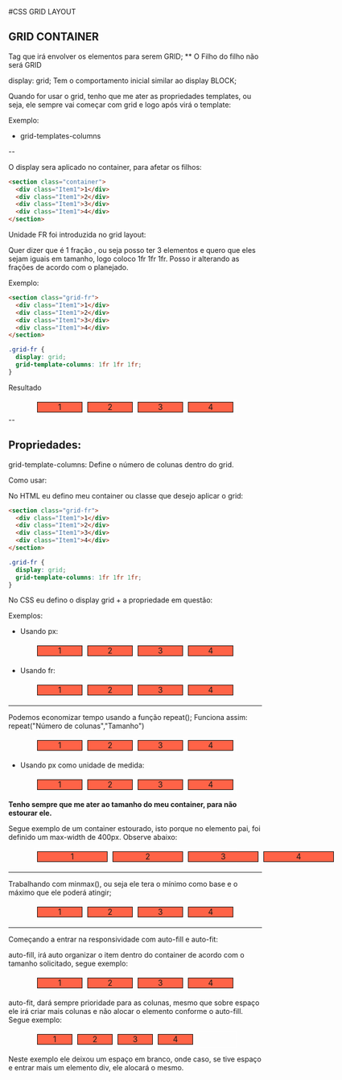 #CSS GRID LAYOUT

## GRID CONTAINER

Tag que irá envolver os elementos para serem GRID; \*\* O Filho do filho não será GRID

display: grid; Tem o comportamento inicial similar ao display BLOCK;

Quando for usar o grid, tenho que me ater as propriedades templates, ou seja, ele sempre vai começar com grid e logo após virá o template:

Exemplo:

- grid-templates-columns

--

O display sera aplicado no container, para afetar os filhos:

```html
<section class="container">
  <div class="Item1">1</div>
  <div class="Item1">2</div>
  <div class="Item1">3</div>
  <div class="Item1">4</div>
</section>
```

Unidade FR foi introduzida no grid layout:

Quer dizer que é 1 fração , ou seja posso ter 3 elementos e quero que eles sejam iguais em tamanho, logo coloco 1fr 1fr 1fr. Posso ir alterando as frações de acordo com o planejado.

Exemplo:

```html
<section class="grid-fr">
  <div class="Item1">1</div>
  <div class="Item1">2</div>
  <div class="Item1">3</div>
  <div class="Item1">4</div>
</section>
```

```css
.grid-fr {
  display: grid;
  grid-template-columns: 1fr 1fr 1fr;
}
```

Resultado

<section class="grid-fr" style="display:grid; grid-template-columns: 1fr 1fr 1fr 1fr; border: 1px solid white; max-width:400px; margin:0 auto;">
    <div class="item" style="background-color:tomato; text-align: center; font-size: 1.1em; margin: 5px; border: 1px solid black;">1</div>
    <div class="item" style="background-color:tomato; text-align: center; font-size: 1.1em; margin: 5px; border: 1px solid black;">2</div>
    <div class="item" style="background-color:tomato; text-align: center; font-size: 1.1em; margin: 5px; border: 1px solid black;">3</div>
    <div class="item" style="background-color:tomato; text-align: center; font-size: 1.1em; margin: 5px; border: 1px solid black;">4</div>
</section>
--

## Propriedades:

grid-template-columns: Define o número de colunas dentro do grid.

Como usar:

No HTML eu defino meu container ou classe que desejo aplicar o grid:

```html
<section class="grid-fr">
  <div class="Item1">1</div>
  <div class="Item1">2</div>
  <div class="Item1">3</div>
  <div class="Item1">4</div>
</section>
```

```css
.grid-fr {
  display: grid;
  grid-template-columns: 1fr 1fr 1fr;
}
```

No CSS eu defino o display grid + a propriedade em questão:

Exemplos:

- Usando px:

<section class="grid-fr" style="display:grid; grid-template-columns: 100px 100px 100px 100px; border: 1px solid white; max-width:400px; margin:0 auto;">
    <div class="item" style="background-color:tomato; text-align: center; font-size: 1.1em; margin: 5px; border: 1px solid black;">1</div>
    <div class="item" style="background-color:tomato; text-align: center; font-size: 1.1em; margin: 5px; border: 1px solid black;">2</div>
    <div class="item" style="background-color:tomato; text-align: center; font-size: 1.1em; margin: 5px; border: 1px solid black;">3</div>
    <div class="item" style="background-color:tomato; text-align: center; font-size: 1.1em; margin: 5px; border: 1px solid black;">4</div>
</section>

- Usando fr:

<section class="grid-fr" style="display:grid; grid-template-columns: 1fr 1fr 1fr 1fr; border: 1px solid white; max-width:400px; margin:0 auto;">
    <div class="item" style="background-color:tomato; text-align: center; font-size: 1.1em; margin: 5px; border: 1px solid black;">1</div>
    <div class="item" style="background-color:tomato; text-align: center; font-size: 1.1em; margin: 5px; border: 1px solid black;">2</div>
    <div class="item" style="background-color:tomato; text-align: center; font-size: 1.1em; margin: 5px; border: 1px solid black;">3</div>
    <div class="item" style="background-color:tomato; text-align: center; font-size: 1.1em; margin: 5px; border: 1px solid black;">4</div>
</section>

---

Podemos economizar tempo usando a função repeat(); Funciona assim: repeat("Número de colunas","Tamanho")

<section class="grid-fr" style="display:grid; grid-template-columns: repeat(4,1fr); border: 1px solid white; max-width:400px; margin:0 auto;">
    <div class="item" style="background-color:tomato; text-align: center; font-size: 1.1em; margin: 5px; border: 1px solid black;">1</div>
    <div class="item" style="background-color:tomato; text-align: center; font-size: 1.1em; margin: 5px; border: 1px solid black;">2</div>
    <div class="item" style="background-color:tomato; text-align: center; font-size: 1.1em; margin: 5px; border: 1px solid black;">3</div>
    <div class="item" style="background-color:tomato; text-align: center; font-size: 1.1em; margin: 5px; border: 1px solid black;">4</div>
</section>

- Usando px como unidade de medida:

<section class="grid-fr" style="display:grid; grid-template-columns:repeat(4,100px); border: 1px solid white; max-width:400px; margin:0 auto;">
    <div class="item" style="background-color:tomato; text-align: center; font-size: 1.1em; margin: 5px; border: 1px solid black;">1</div>
    <div class="item" style="background-color:tomato; text-align: center; font-size: 1.1em; margin: 5px; border: 1px solid black;">2</div>
    <div class="item" style="background-color:tomato; text-align: center; font-size: 1.1em; margin: 5px; border: 1px solid black;">3</div>
    <div class="item" style="background-color:tomato; text-align: center; font-size: 1.1em; margin: 5px; border: 1px solid black;">4</div>
</section>

**Tenho sempre que me ater ao tamanho do meu container, para não estourar ele.**

Segue exemplo de um container estourado, isto porque no elemento pai, foi definido um max-width de 400px. Observe abaixo:

<section class="grid-fr" style="display:grid; grid-template-columns:repeat(4,150px); border: 1px solid white; max-width:400px; margin:0 auto;">
    <div class="item" style="background-color:tomato; text-align: center; font-size: 1.1em; margin: 5px; border: 1px solid black;">1</div>
    <div class="item" style="background-color:tomato; text-align: center; font-size: 1.1em; margin: 5px; border: 1px solid black;">2</div>
    <div class="item" style="background-color:tomato; text-align: center; font-size: 1.1em; margin: 5px; border: 1px solid black;">3</div>
    <div class="item" style="background-color:tomato; text-align: center; font-size: 1.1em; margin: 5px; border: 1px solid black;">4</div>
</section>

---

Trabalhando com minmax(), ou seja ele tera o mínimo como base e o máximo que ele poderá atingir;

<section class="grid-fr" style="display:grid; grid-template-columns:repeat(4,minmax(100px,1fr)); border: 1px solid white; max-width:400px; margin:0 auto;">
    <div class="item" style="background-color:tomato; text-align: center; font-size: 1.1em; margin: 5px; border: 1px solid black;">1</div>
    <div class="item" style="background-color:tomato; text-align: center; font-size: 1.1em; margin: 5px; border: 1px solid black;">2</div>
    <div class="item" style="background-color:tomato; text-align: center; font-size: 1.1em; margin: 5px; border: 1px solid black;">3</div>
    <div class="item" style="background-color:tomato; text-align: center; font-size: 1.1em; margin: 5px; border: 1px solid black;">4</div>
</section>

---

Começando a entrar na responsividade com auto-fill e auto-fit:

auto-fill, irá auto organizar o item dentro do container de acordo com o tamanho solicitado, segue exemplo:

<section class="grid-fr" style="display:grid; grid-template-columns:repeat(auto-fill,100px); border: 1px solid white; max-width:400px; margin:0 auto;">
    <div class="item" style="background-color:tomato; text-align: center; font-size: 1.1em; margin: 5px; border: 1px solid black;">1</div>
    <div class="item" style="background-color:tomato; text-align: center; font-size: 1.1em; margin: 5px; border: 1px solid black;">2</div>
    <div class="item" style="background-color:tomato; text-align: center; font-size: 1.1em; margin: 5px; border: 1px solid black;">3</div>
    <div class="item" style="background-color:tomato; text-align: center; font-size: 1.1em; margin: 5px; border: 1px solid black;">4</div>
</section>

auto-fit, dará sempre prioridade para as colunas, mesmo que sobre espaço ele irá criar mais colunas e não alocar o elemento conforme o auto-fill. Segue exemplo:

<section class="grid-fr" style="display:grid; grid-template-columns:repeat(auto-fit,80px); border: 1px solid white; max-width:400px; margin:0 auto;">
    <div class="item" style="background-color:tomato; text-align: center; font-size: 1.1em; margin: 5px; border: 1px solid black;">1</div>
    <div class="item" style="background-color:tomato; text-align: center; font-size: 1.1em; margin: 5px; border: 1px solid black;">2</div>
    <div class="item" style="background-color:tomato; text-align: center; font-size: 1.1em; margin: 5px; border: 1px solid black;">3</div>
    <div class="item" style="background-color:tomato; text-align: center; font-size: 1.1em; margin: 5px; border: 1px solid black;">4</div>
</section>

Neste exemplo ele deixou um espaço em branco, onde caso, se tive espaço e entrar mais um elemento div, ele alocará o mesmo.
